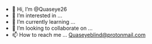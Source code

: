 - 👋 Hi, I’m @Quaseye26
- 👀 I’m interested in ...
- 🌱 I’m currently learning ...
- 💞️ I’m looking to collaborate on ...
- 📫 How to reach me ... Quaseyeblind@protonmail.com

<!---
Quaseye26/Quaseye26 is a ✨ special ✨ repository because its `README.md` (this file) appears on your GitHub profile.
You can click the Preview link to take a look at your changes.
--->
